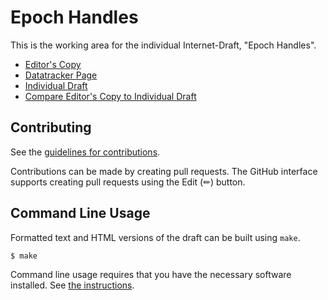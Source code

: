 # Epoch Handles

This is the working area for the individual Internet-Draft, "Epoch Handles".

* [Editor's Copy](https://ietf-rats.github.io/draft-birkholz-rats-epoch-marker/#go.draft-birkholz-rats-epoch-markers.html)
* [Datatracker Page](https://datatracker.ietf.org/doc/draft-birkholz-rats-epoch-markers)
* [Individual Draft](https://datatracker.ietf.org/doc/html/draft-birkholz-rats-epoch-markers)
* [Compare Editor's Copy to Individual Draft](https://ietf-rats.github.io/draft-birkholz-rats-epoch-marker/#go.draft-birkholz-rats-epoch-markers.diff)


## Contributing

See the
[guidelines for contributions](https://github.com/ietf-rats/draft-birkholz-rats-epoch-marker/blob/main/CONTRIBUTING.md).

Contributions can be made by creating pull requests.
The GitHub interface supports creating pull requests using the Edit (✏) button.


## Command Line Usage

Formatted text and HTML versions of the draft can be built using `make`.

```sh
$ make
```

Command line usage requires that you have the necessary software installed.  See
[the instructions](https://github.com/martinthomson/i-d-template/blob/main/doc/SETUP.md).


